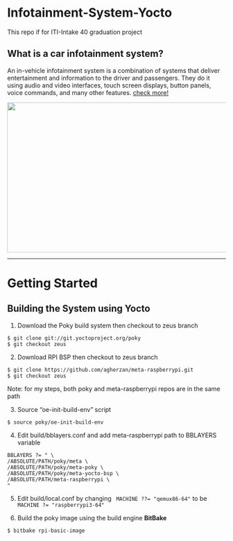 # Infotainment-System-Yocto

This repo if for ITI-Intake 40 graduation project

## What is a car infotainment system?
An in-vehicle infotainment system is a combination of systems that deliver entertainment and information to the driver and passengers. They do it using audio and video interfaces, touch screen displays, button panels, voice commands, and many other features. [check more!](https://concisesoftware.com/car-infotainment-system-guide/)

<p align="center">
  <img width="700" height="346" src="../media/info-sys-demo.jpg">
</p>

---
# Getting Started

## Building the System using Yocto

1. Download the Poky build system then checkout to zeus branch  
```
$ git clone git://git.yoctoproject.org/poky
$ git checkout zeus
``` 
2. Download RPI BSP then checkout to zeus branch 
```
$ git clone https://github.com/agherzan/meta-raspberrypi.git 
$ git checkout zeus
``` 
Note: for my steps, both poky and meta-raspberrypi repos are in the same path   
  
3. Source “oe-init-build-env” script 
```
$ source poky/oe-init-build-env
```
4. Edit build/bblayers.conf and add meta-raspberrypi path to BBLAYERS variable  
```
BBLAYERS ?= " \
/ABSOLUTE/PATH/poky/meta \
/ABSOLUTE/PATH/poky/meta-poky \
/ABSOLUTE/PATH/poky/meta-yocto-bsp \
/ABSOLUTE/PATH/meta-raspberrypi \
"
```  
5. Edit build/local.conf by changing 
``` MACHINE ??= "qemux86-64"``` to be ```MACHINE ?= "raspberrypi3-64" ```   

6. Build the poky image using the build engine **BitBake**
```
$ bitbake rpi-basic-image
```
